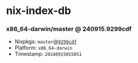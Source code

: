 # nix-index-db
### x86_64-darwin/master @ 240915.9299cdf
- Nixpkgs: `master`@[`9299cdf`](https://github.com/NixOS/nixpkgs/commit/9299cdf978e15f448cf82667b0ffdd480b44ee48)
- Platform: `x86_64-darwin`
- Timestamp: `20240915015851`
